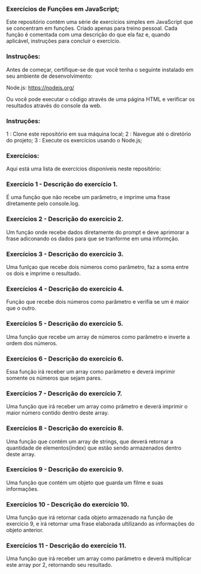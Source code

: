 ### Exercícios de Funções em JavaScript;
Este repositório contém uma série de exercícios simples em JavaScript que se concentram em funções. Criado apenas para treino pessoal. Cada função é comentada com uma descrição do que ela faz e, quando aplicável, instruções para concluir o exercício.


### Instruções: 
Antes de começar, certifique-se de que você tenha o seguinte instalado em seu ambiente de desenvolvimento:

Node.js: https://nodejs.org/

Ou você pode executar o código através de uma página HTML e verificar os resultados através do console da web. 

### Instruções:
1 : Clone este repositório em sua máquina local;
2 : Navegue até o diretório do projeto;
3 : Execute os exercícios usando o Node.js;

### Exercícios:
Aqui está uma lista de exercícios disponíveis neste repositório:

### Exercício 1 - Descrição do exercício 1.
É uma função que não recebe um parâmetro, e imprime uma frase diretamente pelo console.log.
### Exercícios 2 - Descrição do exercício 2.
Um função onde recebe dados diretamente do prompt e deve aprimorar a frase adiconando os dados para que se tranforme em uma informção.
### Exercícios 3 - Descrição do exercício 3.
Uma funlçao que recebe dois números como parâmetro, faz a soma entre os dois e imprime o resultado.
### Exercícios 4 - Descrição do exercício 4.
Função que recebe dois números como parâmetro e verifia se um é maior que o outro.
### Exercícios 5 - Descrição do exercício 5.
Uma função que recebe um array de números como parâmetro e inverte a ordem dos números.
### Exercícios 6 - Descrição do exercício 6.
Essa função irá receber um array como parâmetro e deverá imprimir somente os números que sejam pares.
### Exercícios 7 - Descrição do exercício 7. 
Uma função que irá receber um array como prâmetro e deverá imprimir o maior número contido dentro deste array.
### Exercícios 8 - Descrição do exercício 8.
Uma função que contém um array de strings, que deverá retornar a quantidade de elementos(index) que estão sendo armazenados dentro deste array.
### Exercícios 9 - Descrição do exercício 9.
Uma função que contém um objeto que guarda um filme e suas informações.
### Exercícios 10 - Descrição do exercício 10.
Uma função que irá retornar cada objeto armazenado na função de exercício 9, e irá retornar uma frase elaborada ultilizando as informações do objeto anterior.
### Exercícios 11 - Descrição do exercício 11.
Uma função que irá receber um array como parâmetro e deverá multiplicar este array por 2, retornando seu resultado.